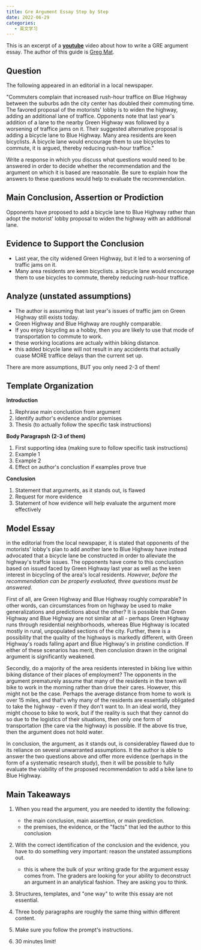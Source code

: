 ```yaml
---
title: Gre Argument Essay Step by Step
date: 2022-06-29
categories:
   - 英文学习
---
```


This is an excerpt of a [**youtube**](https://www.youtube.com/watch?v=OFa8oeXXuoA) video about how to write a GRE argument essay. The author of this guide is [Greg Mat](https://www.gregmat.com/).

<!-- more -->

## Question

The following appeared in an editorial in a local newspaper.

"Commuters complain that increased rush-hour traffice on Blue Highway between the suburbs adn the city center has doubled their commuting time. The favored proposal of the motorists' lobby is to widen the highway, adding an additional lane of traffice. Opponents note that last year's addition of a lane to the nearby Green Highway was followed by a worsening of traffice jams on it. Their suggested alternative proposal is adding a bicycle lane to Blue Highway. Many area residents are keen bicyclists. A bicycle lane would encourage them to use bicycles to commute, it is argued, thereby reducing rush-hour traffice."

Write a response in which you discuss what questions would need to be answered in order to decide whether the recommendation and the argument on which it is based are reasonable. Be sure to explain how the answers to these questions would help to evaluate the recommendation.

## Main Conclusion, Assertion or Prodiction

Opponents have proposed to add a bicycle lane to Blue Highway rather than adopt the motorist' lobby proposal to widen the highway with an additional lane.

## Evidence to Support the Conclusion

- Last year, the city widened Green Highway, but it led to a worsening of traffic jams on it.
- Many area residents are keen bicyclists. a bicycle lane would encourage them to use bicycles to commute, thereby reducing rush-hour traffice.

## Analyze (unstated assumptions)

- The author is assuming that last year's issues of traffic jam on Green Highway still exists today.
- Green Highway and Blue Highway are roughly comparable.
- If you enjoy bicycling as a hobby, then you are likely to use that mode of transportation to commute to work.
- these working locations are actualy within biking distance.
- this added bicycle lane will not result in any accidents that actually cuase MORE traffice delays than the current set up.

There are more assumptions, BUT you only need 2-3 of them!

## Template Organization

**Introduction**

1. Rephrase main conclustion from argument
2. Identify author's evidence and/or premises
3. Thesis (to actually follow the specific task instructions)

**Body Paragrapsh (2-3 of them)**

1. First supporting idea (making sure to follow specific task instructions)
2. Example 1
3. Example 2
4. Effect on author's conclustion if examples prove true

**Conclusion**

1. Statement that arguments, as it stands out, is flawed
2. Request for more evidence
3. Statement of how evidence will help evaluate the argument more effectively

## Model Essay

in the editorial from the local newspaper, it is stated that opponents of the motorists' lobby's plan to add another lane to Blue Highway have instead advocated that a bicycle lane be constructed in order to alleviate the highway's traffcie issues. The opponents have come to this conclustion based on issued faced by Green Highway last year as well as the keen interest in bicycling of the area's local residents. _However, before the recommendation can be properly evaluated, three questions must be answered._

First of all, are Green Highway and Blue Highway roughly comparable? In other words, can circumstances from on highway be used to make generalizations and predictions about the other? It is possible that Green Highway and Blue Highway are not similar at all - perhaps Green Highway runs through residential neighborhoods, whereas Blue Highway is located mostly in rural, unpopulated sections of the city. Further, there is a possibility that the quality of the highways is markedly different, with Green Highway's roads falling apart and Blue Highway's in pristine condiction. If either of these scenarios has merit, then conclusion drawn in the original argument is significantly weakened.

Secondly, do a majority of the area residents interested in biking live within biking distance of their places of employment? The opponents in the argument prematurely assume that many of the residents in the town will bike to work in the morning rather than drive their cares. However, this might not be the case. Perhaps the average distance from home to work is over 15 miles, and that's why many of the residents are essentially obligated to take the highway - even if they don't want to. In an ideal world, they might choose to bike to work, but if the reality is such that they cannot do so due to the logistics of their situations, then only one form of transportation (the care via the highway) is possible. If the above tis true, then the argument does not hold water.

In conclusion, the argument, as it stands out, is considerabley flawed due to its reliance on several unwarranted assumptions. It the author is able to answer the two questions above and offer more evidence (perhaps in the form of a systematic research study), then it will be possible to fully evaluate the viability of the proposed recommendation to add a bike lane to Blue Highway.

## Main Takeaways

1. When you read the argument, you are needed to identity the following:

   - the main conclusion, main asserttion, or main prediction.
   - the premises, the evidence, or the "facts" that led the author to this conclusion

2. With the correct identification of the conclusion and the evidence, you have to do something very important: reason the unstated assumptions out.

   - this is where the bulk of your writing grade for the argument essay comes from. The graders are looking for your ability to deconstruct an argument in an analytical fashion. They are asking you to think.

3. Structures, templates, and "one way" to write this essay are not essential.

4. Three body paragraphs are roughly the same thing within different content.
5. Make sure you follow the prompt's instructions.
6. 30 minutes limit!
